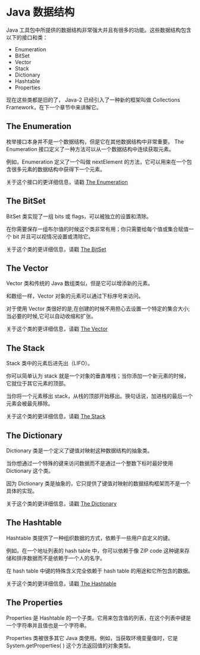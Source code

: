 # Java 数据结构

Java 工具包中所提供的数据结构非常强大并且有很多的功能。这些数据结构包含以下的接口和类：

- Enumeration
- BitSet
- Vector
- Stack
- Dictionary
- Hashtable
- Properties

现在这些类都是旧的了， Java-2 已经引入了一种新的框架叫做 Collections Framework，在下一个章节中来讲解它。

## The Enumeration

枚举接口本身并不是一个数据结构，但是它在其他数据结构中非常重要。 The Enumeration 接口定义了一种方法可以从一个数据结构中连续获取元素。

例如，Enumeration 定义了一个叫做 nextElement 的方法，它可以用来在一个包含很多元素的数据结构中获得下一个元素。 

关于这个接口的更详细信息，请戳 [The Enumeration](http://www.tutorialspoint.com/java/java_enumeration_interface.htm)

## The BitSet

BitSet 类实现了一组 bits 或 flags，可以被独立的设置和清除。

在你需要保存一组布尔值的时候这个类非常有用；你只需要给每个值或集合赋值一个 bit 并且可以视情况设置或清除它。

关于这个类的更详细信息，请戳 [The BitSet](http://www.tutorialspoint.com/java/java_bitset_class.htm)

## The Vector

Vector 类和传统的 Java 数组类似，但是它可以增添新的元素。

和数组一样，Vector 对象的元素可以通过下标序号来访问。

对于使用 Vector 类很好的是,在创建的时候不用担心去设置一个特定的集合大小;当必要的时候,它可以自动收缩和扩张。

关于这个类的更详细信息，请戳 [The Vector](http://www.tutorialspoint.com/java/java_vector_class.htm)

## The Stack

Stack 类中的元素后进先出（LIFO）。

你可以简单认为 stack 就是一个对象的垂直堆栈；当你添加一个新元素的时候，它就位于其它元素的顶部。

当你将一个元素移出 stack，从栈的顶部开始移出。换句话说，加进栈的最后一个元素会被最先移除。

关于这个类的更详细信息，请戳 [The Stack](http://www.tutorialspoint.com/java/java_stack_class.htm)

## The Dictionary

Dictionary 类是一个定义了键值对映射这种数据结构的抽象类。

当你想通过一个特殊的键来访问数据而不是通过一个整数下标时最好使用 Dictionary 这个类。

因为 Dictionary 类是抽象的，它只提供了键值对映射的数据结构框架而不是一个具体的实现。

关于这个类的更详细信息，请戳 [The Dictionary](http://www.tutorialspoint.com/java/java_dictionary_class.htm)

## The Hashtable

Hashtable 类提供了一种组织数据的方式，依赖于一些用户自定义的键。

例如，在一个地址列表的 hash table 中，你可以依赖于像 ZIP code 这种键来存储和排序数据而不是依赖于一个人的名字。

在 hash table 中键的特殊含义完全依赖于 hash table 的用途和它所包含的数据。

关于这个类的更详细信息，请戳 [The Hashtable](http://www.tutorialspoint.com/java/java_hashtable_class.htm)

## The Properties

Properties 是 Hashtable 的一个子类。它用来包含值的列表，在这个列表中键是一个字符串并且值也是一个字符串。

Properties 类被很多其它 Java 类使用。例如，当获取环境变量值时，它是 System.getProperties( ) 这个方法返回值的对象类型。

